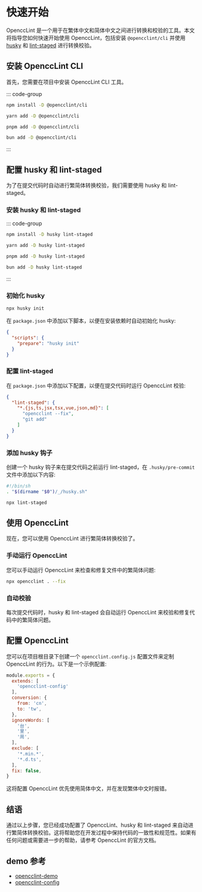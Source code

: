 # 快速开始

OpenccLint 是一个用于在繁体中文和简体中文之间进行转换和校验的工具。本文将指导您如何快速开始使用 OpenccLint，包括安装 `@opencclint/cli` 并使用 [husky](https://www.npmjs.com/package/husky) 和 [lint-staged](https://www.npmjs.com/package/lint-staged) 进行转换校验。

## 安装 OpenccLint CLI

首先，您需要在项目中安装 OpenccLint CLI 工具。

::: code-group

```sh [npm]
npm install -D @opencclint/cli
```

```sh [yarn]
yarn add -D @opencclint/cli
```

```sh [pnpm]
pnpm add -D @opencclint/cli
```

```sh [bun]
bun add -D @opencclint/cli
```

:::

## 配置 husky 和 lint-staged

为了在提交代码时自动进行繁简体转换校验，我们需要使用 husky 和 lint-staged。

### 安装 husky 和 lint-staged

::: code-group

```sh [npm]
npm install -D husky lint-staged
```

```sh [yarn]
yarn add -D husky lint-staged
```

```sh [pnpm]
pnpm add -D husky lint-staged
```

```sh [bun]
bun add -D husky lint-staged
```

:::

### 初始化 husky

```bash
npx husky init
```

在 `package.json` 中添加以下脚本，以便在安装依赖时自动初始化 husky:

```json
{
  "scripts": {
    "prepare": "husky init"
  }
}
```

### 配置 lint-staged

在 `package.json` 中添加以下配置，以便在提交代码时运行 OpenccLint 校验:

```json
{
  "lint-staged": {
    "*.{js,ts,jsx,tsx,vue,json,md}": [
      "opencclint --fix",
      "git add"
    ]
  }
}
```

### 添加 husky 钩子

创建一个 husky 钩子来在提交代码之前运行 lint-staged，在 `.husky/pre-commit` 文件中添加以下内容:

```bash
#!/bin/sh
. "$(dirname "$0")/_/husky.sh"

npx lint-staged
```

## 使用 OpenccLint

现在，您可以使用 OpenccLint 进行繁简体转换校验了。

### 手动运行 OpenccLint

您可以手动运行 OpenccLint 来检查和修复文件中的繁简体问题:

```bash
npx opencclint . --fix
```

<!-- 直接运行 `npx opencclint .` 则会在控制台打印出错误，下面是报错的示例:

```bash
OpenccLint result:

/Users/brokenbonesdd/**/index.vue

73:26 error 组 => 組
73:30 error 时机 => 時機
73:33 error 准确 => 準確

✖ Total error count: 3
Time cost: 76.516ms
✨ Recommend to use --fix to fix the errors.
``` -->

### 自动校验

每次提交代码时，husky 和 lint-staged 会自动运行 OpenccLint 来校验和修复代码中的繁简体问题。

## 配置 OpenccLint

您可以在项目根目录下创建一个 `opencclint.config.js` 配置文件来定制 OpenccLint 的行为。以下是一个示例配置:

```js
module.exports = {
  extends: [
    'opencclint-config'
  ],
  conversion: {
    from: 'cn',
    to: 'tw',
  },
  ignoreWords: [
    '台',
    '里',
    '周',
  ],
  exclude: [
    '*.min.*',
    '*.d.ts',
  ],
  fix: false,
}
```

这将配置 OpenccLint 优先使用简体中文，并在发现繁体中文时报错。

## 结语

通过以上步骤，您已经成功配置了 OpenccLint、husky 和 lint-staged 来自动进行繁简体转换校验。这将帮助您在开发过程中保持代码的一致性和规范性。如果有任何问题或需要进一步的帮助，请参考 OpenccLint 的官方文档。

## demo 参考
- [opencclint-demo](https://github.com/hddhyq/opencclint-demo)
- [opencclint-config](https://github.com/hddhyq/opencclint-config)
